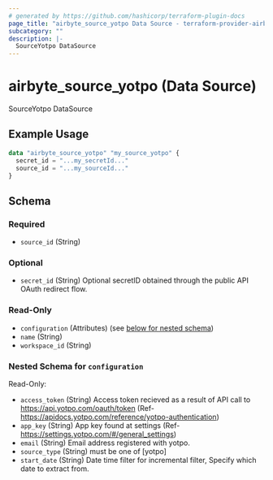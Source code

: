 ```yaml
---
# generated by https://github.com/hashicorp/terraform-plugin-docs
page_title: "airbyte_source_yotpo Data Source - terraform-provider-airbyte"
subcategory: ""
description: |-
  SourceYotpo DataSource
---
```


# airbyte_source_yotpo (Data Source)

SourceYotpo DataSource

## Example Usage

```terraform
data "airbyte_source_yotpo" "my_source_yotpo" {
  secret_id = "...my_secretId..."
  source_id = "...my_sourceId..."
}
```

<!-- schema generated by tfplugindocs -->
## Schema

### Required

- `source_id` (String)

### Optional

- `secret_id` (String) Optional secretID obtained through the public API OAuth redirect flow.

### Read-Only

- `configuration` (Attributes) (see [below for nested schema](#nestedatt--configuration))
- `name` (String)
- `workspace_id` (String)

<a id="nestedatt--configuration"></a>
### Nested Schema for `configuration`

Read-Only:

- `access_token` (String) Access token recieved as a result of API call to https://api.yotpo.com/oauth/token (Ref- https://apidocs.yotpo.com/reference/yotpo-authentication)
- `app_key` (String) App key found at settings (Ref- https://settings.yotpo.com/#/general_settings)
- `email` (String) Email address registered with yotpo.
- `source_type` (String) must be one of [yotpo]
- `start_date` (String) Date time filter for incremental filter, Specify which date to extract from.


